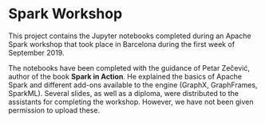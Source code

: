 # Spark Workshop

This project contains the Jupyter notebooks completed during an Apache Spark workshop that took place in Barcelona during the first week of September 2019.

The notebooks have been completed with the guidance of Petar Zečević, author of the book **Spark in Action**. He explained the basics of Apache Spark and different add-ons available to the engine (GraphX, GraphFrames, SparkML). Several slides, as well as a diploma, were distributed to the assistants for completing the workshop. However, we have not been given permission to upload these.
